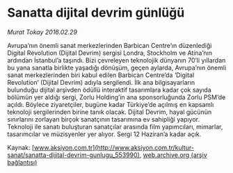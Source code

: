 # Sanatta dijital devrim günlüğü

*Murat Tokay 2016.02.29*

<div class="pNewsDetailMainContent ctx_content" itemprop="articleBody">
 <p>
  Avrupa’nın önemli sanat merkezlerinden Barbican Centre’ın düzenlediği Digital Revolution (Dijital Devrim) sergisi Londra, Stockholm ve Atina’nın ardından İstanbul’a taşındı. Bizi çevreleyen teknolojik dünyanın 70’li yıllardan bu yana sanatla birlikte yaşadığı dönüşüm, geçen aylarda, Avrupa’nın önemli sanat merkezlerinden biri kabul edilen Barbican Centre’da ‘Digital Revolution’ (Dijital Devrim) adıyla sergilendi. İlk ana bilgisayarların bulunduğu dijital arşivden ödüllü interaktif tasarımlara kadar çok sayıda bölümün yer aldığı sergi, Zorlu Holding’in ana sponsorluğunda Zorlu PSM’de açıldı. Böylece ziyaretçiler, bugüne kadar Türkiye’de açılmış en kapsamlı teknoloji sergilerinden birine tanık olacak. Dijital Devrim, hayal gücünün sınırlarını zorlayan birçok sanatçının tasarımına ev sahipliği yapıyor. Teknoloji ile sanatı buluşturan sanatçılar arasında film yapımcıları, mimarlar, tasarımcılar ve müzisyenler yer alıyor. Sergi 12 Haziran’a kadar açık.
 </p>
</div>


Kaynak: [www.aksiyon.com.tr](http://www.aksiyon.com.tr/kultur-sanat/sanatta-dijital-devrim-gunlugu_553990), [web.archive.org (arşiv bağlantısı)](http://web.archive.org/web/20160302093232/http://www.aksiyon.com.tr/kultur-sanat/sanatta-dijital-devrim-gunlugu_553990)
